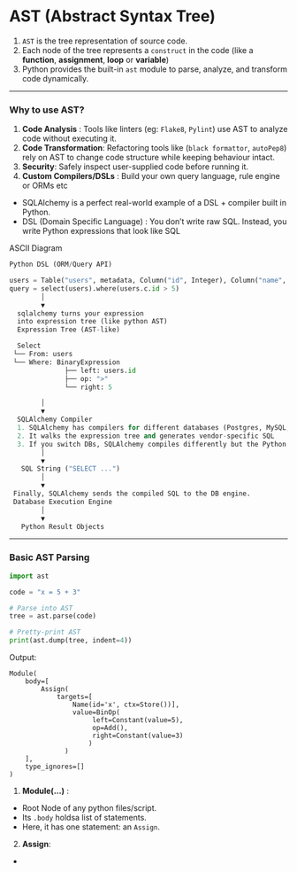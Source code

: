 # AST (Abstract Syntax Tree)
1. `AST` is the tree representation of source code.
2. Each node of the tree represents a `construct` in the code (like a **function**, **assignment**, **loop** or **variable**)
3. Python provides the built-in `ast` module to parse, analyze, and transform code dynamically.

---

### Why to use AST?
1. **Code Analysis** : Tools like linters (eg: `Flake8`, `Pylint`) use AST to analyze code without executing it.
2. **Code Transformation**: Refactoring tools like (`black formattor`, `autoPep8`) rely on AST to change code structure while
keeping behaviour intact.
3. **Security**: Safely inspect user-supplied code before running it.
4. **Custom Compilers/DSLs** : Build your own query language, rule engine or ORMs etc
- SQLAlchemy is a perfect real-world example of a DSL + compiler built in Python.
- DSL (Domain Specific Language) : You don’t write raw SQL. Instead, you write Python expressions that look like SQL

ASCII Diagram
```python
Python DSL (ORM/Query API)

users = Table("users", metadata, Column("id", Integer), Column("name", String))
query = select(users).where(users.c.id > 5)
        │
        ▼
  sqlalchemy turns your expression
  into expression tree (like python AST)
  Expression Tree (AST-like)

  Select
 └── From: users
 └── Where: BinaryExpression
              ├── left: users.id
              ├── op: ">"
              └── right: 5

        │
        ▼
  SQLAlchemy Compiler
  1. SQLAlchemy has compilers for different databases (Postgres, MySQL, MSSQL).
  2. It walks the expression tree and generates vendor-specific SQL
  3. If you switch DBs, SQLAlchemy compiles differently but the Python DSL stays the same.
        │
        ▼
   SQL String ("SELECT ...")
        │
        ▼
 Finally, SQLAlchemy sends the compiled SQL to the DB engine.
 Database Execution Engine
        │
        ▼
   Python Result Objects
```

---

### Basic AST Parsing
```python
import ast

code = "x = 5 + 3"

# Parse into AST
tree = ast.parse(code)

# Pretty-print AST
print(ast.dump(tree, indent=4))
```
Output:
```
Module(
    body=[
        Assign(
            targets=[ 
                Name(id='x', ctx=Store())],
                value=BinOp(
                     left=Constant(value=5),
                     op=Add(),
                     right=Constant(value=3)
                    )
              )
    ],
    type_ignores=[]
)
```
1. **Module(...)** :
- Root Node of any python files/script.
- Its `.body` holdsa list of statements.
- Here, it has one statement: an `Assign`.

2. **Assign**:
- 
